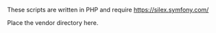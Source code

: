 These scripts are written in PHP and require https://silex.symfony.com/

Place the vendor directory here.
